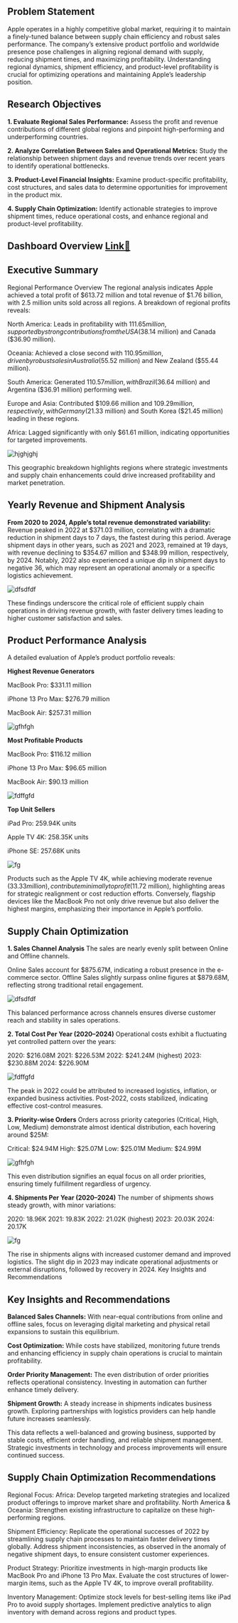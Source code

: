 ## Problem Statement

Apple operates in a highly competitive global market, requiring it to maintain a finely-tuned balance between supply chain efficiency and robust sales performance. 
The company’s extensive product portfolio and worldwide presence pose challenges in aligning regional demand with supply, reducing shipment times, and maximizing profitability. 
Understanding regional dynamics, shipment efficiency, and product-level profitability is crucial for optimizing operations and maintaining Apple’s leadership position.

## Research Objectives

**1. Evaluate Regional Sales Performance:** Assess the profit and revenue contributions of different global regions and pinpoint high-performing and underperforming countries.

**2. Analyze Correlation Between Sales and Operational Metrics:** Study the relationship between shipment days and revenue trends over recent years to identify operational bottlenecks.

**3. Product-Level Financial Insights:** Examine product-specific profitability, cost structures, and sales data to determine opportunities for improvement in the product mix.

**4. Supply Chain Optimization:** Identify actionable strategies to improve shipment times, reduce operational costs, and enhance regional and product-level profitability.


## Dashboard Overview [Link🔗](https://public.tableau.com/app/profile/yeasin.arafat8654/viz/AppleRetailFulfillmentOperationsKPIPerformanceAnalysisandStrategicInsights/OperationalandRegionalSalesPerformanceOverview)

## Executive Summary 

Regional Performance Overview
The regional analysis indicates Apple achieved a total profit of $613.72 million and total revenue of $1.76 billion, 
with 2.5 million units sold across all regions. A breakdown of regional profits reveals:

North America: Leads in profitability with $111.65 million, supported by strong contributions from the USA ($38.14 million) and Canada ($36.90 million).

Oceania: Achieved a close second with $110.95 million, driven by robust sales in Australia ($55.52 million) and New Zealand ($55.44 million).

South America: Generated $110.57 million, with Brazil ($36.64 million) and Argentina ($36.91 million) performing well.

Europe and Asia: Contributed $109.66 million and $109.29 million, respectively, with Germany ($21.33 million) and South Korea ($21.45 million) leading in these regions.

Africa: Lagged significantly with only $61.61 million, indicating opportunities for targeted improvements.


![hjghjghj](https://github.com/user-attachments/assets/801b6aa1-fc64-4cc7-9cb7-7ea7d68383c4)


This geographic breakdown highlights regions where strategic investments and supply chain enhancements could drive increased profitability and market penetration.


## Yearly Revenue and Shipment Analysis

**From 2020 to 2024, Apple’s total revenue demonstrated variability:** Revenue peaked in 2022 at $371.03 million, correlating with a dramatic reduction in shipment days to 7 days, the fastest during this period.
Average shipment days in other years, such as 2021 and 2023, remained at 19 days, with revenue declining to $354.67 million and $348.99 million, respectively, by 2024.
Notably, 2022 also experienced a unique dip in shipment days to negative 36, which may represent an operational anomaly or a specific logistics achievement.

![dfsdfdf](https://github.com/user-attachments/assets/691f27ef-6e73-4203-8c31-11c74dc58aaa)


These findings underscore the critical role of efficient supply chain operations in driving revenue growth, with faster delivery times leading to higher customer satisfaction and sales.

## Product Performance Analysis

A detailed evaluation of Apple’s product portfolio reveals:

**Highest Revenue Generators**

MacBook Pro: $331.11 million

iPhone 13 Pro Max: $276.79 million

MacBook Air: $257.31 million

![gfhfgh](https://github.com/user-attachments/assets/1b3690bb-b15f-4e27-8be1-0379f2a5fae7)


**Most Profitable Products**

MacBook Pro: $116.12 million

iPhone 13 Pro Max: $96.65 million

MacBook Air: $90.13 million

![fdffgfd](https://github.com/user-attachments/assets/1baee0f0-d81c-4c4a-bc63-adc5c544bf00)


**Top Unit Sellers**

iPad Pro: 259.94K units

Apple TV 4K: 258.35K units

iPhone SE: 257.68K units

![fg](https://github.com/user-attachments/assets/35130ed1-6019-4335-8788-1c20dd470b86)


Products such as the Apple TV 4K, while achieving moderate revenue ($33.33 million), contribute minimally to profit ($11.72 million), 
highlighting areas for strategic realignment or cost reduction efforts. Conversely, flagship devices like the MacBook Pro not only 
drive revenue but also deliver the highest margins, emphasizing their importance in Apple’s portfolio.

## Supply Chain Optimization

**1. Sales Channel Analysis**
The sales are nearly evenly split between Online and Offline channels.

Online Sales account for $875.67M, indicating a robust presence in the e-commerce sector.
Offline Sales slightly surpass online figures at $879.68M, reflecting strong traditional retail engagement.

![dfsdfdf](https://github.com/user-attachments/assets/ebc04950-6349-4c26-894d-cb4c30c0191a)

This balanced performance across channels ensures diverse customer reach and stability in sales operations.


**2. Total Cost Per Year (2020–2024)**
Operational costs exhibit a fluctuating yet controlled pattern over the years:

2020: $216.08M
2021: $226.53M
2022: $241.24M (highest)
2023: $230.88M
2024: $226.90M

![fdffgfd](https://github.com/user-attachments/assets/18a12e96-7cee-4cf4-a669-ae16a6ada7cc)


The peak in 2022 could be attributed to increased logistics, inflation, or expanded business activities. Post-2022, costs stabilized, indicating effective cost-control measures.

**3. Priority-wise Orders**
Orders across priority categories (Critical, High, Low, Medium) demonstrate almost identical distribution, each hovering around $25M:

Critical: $24.94M
High: $25.07M
Low: $25.01M
Medium: $24.99M


![gfhfgh](https://github.com/user-attachments/assets/6d89ea45-daa3-4505-9834-0c2d319c7627)


This even distribution signifies an equal focus on all order priorities, ensuring timely fulfillment regardless of urgency.

**4. Shipments Per Year (2020–2024)**
The number of shipments shows steady growth, with minor variations:

2020: 18.96K
2021: 19.83K
2022: 21.02K (highest)
2023: 20.03K
2024: 20.17K

![fg](https://github.com/user-attachments/assets/202c28c0-199f-4947-8022-d01a05a40641)

The rise in shipments aligns with increased customer demand and improved logistics. The slight dip in 2023 may indicate operational adjustments or external disruptions, followed by recovery in 2024.
Key Insights and Recommendations


## Key Insights and Recommendations

**Balanced Sales Channels:** With near-equal contributions from online and offline sales, focus on leveraging digital marketing and physical retail expansions to sustain this equilibrium.

**Cost Optimization:** While costs have stabilized, monitoring future trends and enhancing efficiency in supply chain operations is crucial to maintain profitability.

**Order Priority Management:** The even distribution of order priorities reflects operational consistency. Investing in automation can further enhance timely delivery.

**Shipment Growth:** A steady increase in shipments indicates business growth. Exploring partnerships with logistics providers can help handle future increases seamlessly.

This data reflects a well-balanced and growing business, supported by stable costs, efficient order handling, and reliable shipment management. Strategic investments in technology and process improvements will ensure continued success.

## Supply Chain Optimization Recommendations

Regional Focus:
Africa: Develop targeted marketing strategies and localized product offerings to improve market share and profitability.
North America & Oceania: Strengthen existing infrastructure to capitalize on these high-performing regions.

Shipment Efficiency: Replicate the operational successes of 2022 by streamlining supply chain processes to maintain faster delivery times globally.
Address shipment inconsistencies, as observed in the anomaly of negative shipment days, to ensure consistent customer experiences.

Product Strategy:
Prioritize investments in high-margin products like MacBook Pro and iPhone 13 Pro Max.
Evaluate the cost structures of lower-margin items, such as the Apple TV 4K, to improve overall profitability.

Inventory Management:
Optimize stock levels for best-selling items like iPad Pro to avoid supply shortages.
Implement predictive analytics to align inventory with demand across regions and product types.
